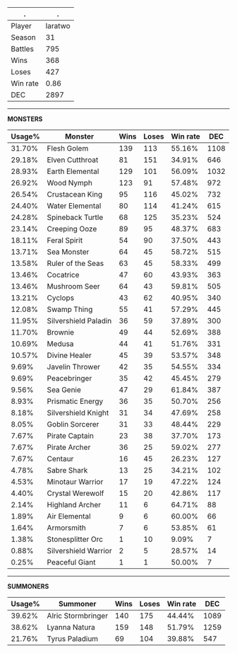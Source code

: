 .|.
|-|-
Player|laratwo
Season|31
Battles|795
Wins|368
Loses|427
Win rate|0.86
DEC|2897

---
**MONSTERS**

Usage%|Monster|Wins|Loses|Win rate|DEC|
-|-|-|-|-|-|
31.70%|Flesh Golem|139|113|55.16%|1108|
29.18%|Elven Cutthroat|81|151|34.91%|646|
28.93%|Earth Elemental|129|101|56.09%|1032|
26.92%|Wood Nymph|123|91|57.48%|972|
26.54%|Crustacean King|95|116|45.02%|732|
24.40%|Water Elemental|80|114|41.24%|615|
24.28%|Spineback Turtle|68|125|35.23%|524|
23.14%|Creeping Ooze|89|95|48.37%|683|
18.11%|Feral Spirit|54|90|37.50%|443|
13.71%|Sea Monster|64|45|58.72%|515|
13.58%|Ruler of the Seas|63|45|58.33%|499|
13.46%|Cocatrice|47|60|43.93%|363|
13.46%|Mushroom Seer|64|43|59.81%|505|
13.21%|Cyclops|43|62|40.95%|340|
12.08%|Swamp Thing|55|41|57.29%|445|
11.95%|Silvershield Paladin|36|59|37.89%|300|
11.70%|Brownie|49|44|52.69%|388|
10.69%|Medusa|44|41|51.76%|331|
10.57%|Divine Healer|45|39|53.57%|348|
9.69%|Javelin Thrower|42|35|54.55%|334|
9.69%|Peacebringer|35|42|45.45%|279|
9.56%|Sea Genie|47|29|61.84%|387|
8.93%|Prismatic Energy|36|35|50.70%|256|
8.18%|Silvershield Knight|31|34|47.69%|258|
8.05%|Goblin Sorcerer|31|33|48.44%|229|
7.67%|Pirate Captain|23|38|37.70%|173|
7.67%|Pirate Archer|36|25|59.02%|277|
7.67%|Centaur|16|45|26.23%|127|
4.78%|Sabre Shark|13|25|34.21%|102|
4.53%|Minotaur Warrior|17|19|47.22%|124|
4.40%|Crystal Werewolf|15|20|42.86%|117|
2.14%|Highland Archer|11|6|64.71%|88|
1.89%|Air Elemental|9|6|60.00%|66|
1.64%|Armorsmith|7|6|53.85%|61|
1.38%|Stonesplitter Orc|1|10|9.09%|7|
0.88%|Silvershield Warrior|2|5|28.57%|14|
0.25%|Peaceful Giant|1|1|50.00%|7|

---
**SUMMONERS**

Usage%|Summoner|Wins|Loses|Win rate|DEC|
-|-|-|-|-|-|
39.62%|Alric Stormbringer|140|175|44.44%|1089|
38.62%|Lyanna Natura|159|148|51.79%|1259|
21.76%|Tyrus Paladium|69|104|39.88%|547|
